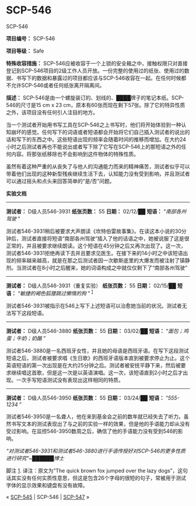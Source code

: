 # SCP-546
                        




SCP-546



**项目编号：** SCP-546

**项目等级：** Safe

**特殊收容措施：** SCP-546应被收容于一个上锁的安全箱之中，接触权限只对直接登记到SCP-546项目的2级工作人员开放。一份完整的使用过的纸张、使用过的数据、书写下的数据和暴露过的项目都应该与SCP-546收容在一起。在任何时候都不允许SCP-546或者任何纸张离开隔离间。

**描述：** SCP-546是由一个螺旋装订的、划线的、████牌子的笔记本纸。SCP-546的尺寸是15 cm x 23 cm，原本有60张而现在剩下57张。除了它的特异性质之外，该项目没有任何引人注目的地方。

当一个测试者开始用书写工具在SCP-546之上书写时，他们将开始体验到一种认知崩坏的感觉。任何写下的词语或者短语都会开始将它们自己插入测试者的说出的话和写下的东西之中。这些短语出现的频率会随着时间的推移而增加。在大约24小时之后测试者再也不能说出或者写下除了它写在SCP-546上的那短语之外的任何内容。将那张纸移除也不会影响到这件物体的特殊性质。

虽然有着这种严重的从丧失了与他人的沟通能力而来的精神痛苦，测试者似乎可以带着他们出现的这种新型残疾继续生活下去，认知能力没有受到影响，并且测试者可以通过摇头和点头来回答简单的“是/否”问题。

**实验文档** 


---

**测试者：** D级人员546-3931
**纸张页数：** 55
**日期：** 02/12/██
**短语：** “*南部各州驾驶* ”

测试者546-3931稍后被要求大声朗读《坎特伯雷故事集》。在读这本小说的30分钟后，测试者直接将短语“南部各州驾驶”插入了他的话语之中，她被说服了这是很正常的，并且被要求继续朗读。这个短语在45分钟之后又再次出现了。这一次，测试者546-3931拒绝再读下去并且要求见医生。在接下来的14小时之中该短语出现的频率越来越高，就是在那之后测试者因一次歇斯底里的大爆发而被注射了镇静剂。当测试者在8小时之后醒来，她的词语构成之中就仅仅剩下了“南部各州驾驶”


---

**测试者：** D级人员546-3931（重复实验）
**纸张页数：** 55
**日期：** 02/15/██
**短语：** “*敏捷的褐色狐狸跳过懒惰的狗* ”<sup class='footnoteref'>
 <a shape='rect' class='footnoteref' id='footnoteref-1' href='javascript:;' onclick='WIKIDOT.page.utils.scrollToReference(&apos;footnote-1&apos;)'>1</a>
</sup>

测试者546-3931被指示在546上写下上述短语可以治愈她当前的状况。测试者无法写下这段短语。


---

**测试者：** D级人员546-3880
**纸张页数：** 55
**日期：** 03/02/██
**短语：** “*面包；鸡蛋；牛奶；奶酪* ”

测试者546-3880是一名西班牙女性，并且她的母语是西班牙语。在写下这段测试短语之后，测试者被要求唱《生日歌》的西班牙语版本直到被要求停止为止。这个英语短语的第一次出现是在大约25分钟之后。测试者被安抚平静下来，然后被要求继续唱这首歌，但是这一次是以英语演唱。这一次，该短语直到2小时之后才出现。一次手写短语测试没有表现出这样相同的特质。


---

**测试者：** D级人员546-3950
**纸张页数：** 55
**日期：** 03/24/██
**短语：** “*555-1234* ”

测试者546-3950是一名聋人，他在来到基金会之前的数年就已经失去了听力。虽然书写文本的测试表现出了与之前的实验一样的效果，但是他的手语能力却从没有受过影响。在监控546-3950数周之后，确信了他的手语能力没有受到546的影响。

*“对测试者546-3931和测试者546-3880进行手语传授好对SCP-546的更多性质进行研究”~██████博士* 


脚注
<a shape='rect' href='javascript:;' onclick='WIKIDOT.page.utils.scrollToReference(&apos;footnoteref-1&apos;)'>1</a>. 译注：原文为”The quick brown fox jumped over the lazy dogs”，这句话其实没有任何实质性意思，但这是包含26个字母的很短的句子，常被用于测试字体的显示效果和键盘有没有故障。



« [SCP-545](/scp-545) | SCP-546 | [SCP-547](/scp-547) »





                    